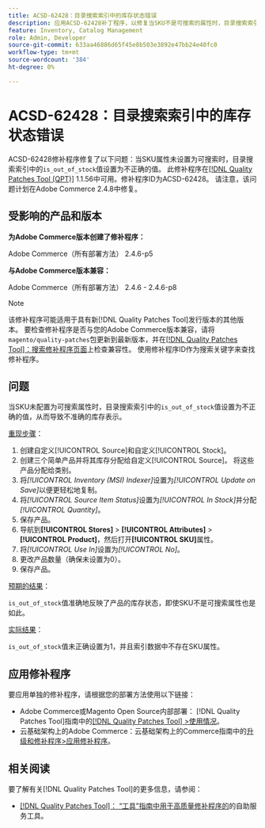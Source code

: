 ```yaml
---
title: ACSD-62428：目录搜索索引中的库存状态错误
description: 应用ACSD-62428补丁程序，以修复当SKU不是可搜索的属性时，目录搜索索引中的"is_out_of_stock"值设置不正确的问题。
feature: Inventory, Catalog Management
role: Admin, Developer
source-git-commit: 633aa46886d65f45e8b503e3892e47bb24e40fc0
workflow-type: tm+mt
source-wordcount: '384'
ht-degree: 0%

---
```


# ACSD-62428：目录搜索索引中的库存状态错误

ACSD-62428修补程序修复了以下问题：当SKU属性未设置为可搜索时，目录搜索索引中的`is_out_of_stock`值设置为不正确的值。 此修补程序在[[!DNL Quality Patches Tool (QPT)]](/help/tools/quality-patches-tool/quality-patches-tool-to-self-serve-quality-patches.md) 1.1.56中可用。修补程序ID为ACSD-62428。 请注意，该问题计划在Adobe Commerce 2.4.8中修复。

## 受影响的产品和版本

**为Adobe Commerce版本创建了修补程序：**

Adobe Commerce（所有部署方法） 2.4.6-p5

**与Adobe Commerce版本兼容：**

Adobe Commerce（所有部署方法） 2.4.6 - 2.4.6-p8

>[!NOTE]
>
>该修补程序可能适用于具有新[!DNL Quality Patches Tool]发行版本的其他版本。 要检查修补程序是否与您的Adobe Commerce版本兼容，请将`magento/quality-patches`包更新到最新版本，并在[[!DNL Quality Patches Tool]：搜索修补程序页面](https://experienceleague.adobe.com/tools/commerce-quality-patches/index.html)上检查兼容性。 使用修补程序ID作为搜索关键字来查找修补程序。

## 问题

当SKU未配置为可搜索属性时，目录搜索索引中的`is_out_of_stock`值设置为不正确的值，从而导致不准确的库存表示。

<u>重现步骤</u>：

1. 创建自定义[!UICONTROL Source]和自定义[!UICONTROL Stock]。
1. 创建三个简单产品并将其库存分配给自定义[!UICONTROL Source]。 将这些产品分配给类别。
1. 将&#x200B;*[!UICONTROL Inventory (MSI) Indexer]*&#x200B;设置为&#x200B;*[!UICONTROL Update on Save]*&#x200B;以便更轻松地复制。
1. 将&#x200B;*[!UICONTROL Source Item Status]*&#x200B;设置为&#x200B;*[!UICONTROL In Stock]*&#x200B;并分配&#x200B;*[!UICONTROL Quantity]*。
1. 保存产品。
1. 导航到&#x200B;**[!UICONTROL Stores]** > **[!UICONTROL Attributes]** > **[!UICONTROL Product]**，然后打开&#x200B;**[!UICONTROL SKU]**&#x200B;属性。
1. 将&#x200B;*[!UICONTROL Use In]*&#x200B;设置为&#x200B;*[!UICONTROL No]*。
1. 更改产品数量（确保未设置为0）。
1. 保存产品。

<u>预期的结果</u>：

`is_out_of_stock`值准确地反映了产品的库存状态，即使SKU不是可搜索属性也是如此。

<u>实际结果</u>：

`is_out_of_stock`值未正确设置为1，并且索引数据中不存在SKU属性。

## 应用修补程序

要应用单独的修补程序，请根据您的部署方法使用以下链接：

* Adobe Commerce或Magento Open Source内部部署： [!DNL Quality Patches Tool]指南中的[[!DNL Quality Patches Tool] >使用情况](/help/tools/quality-patches-tool/usage.md)。
* 云基础架构上的Adobe Commerce：云基础架构上的Commerce指南中的[升级和修补程序>应用修补程序](https://experienceleague.adobe.com/docs/commerce-cloud-service/user-guide/develop/upgrade/apply-patches.html)。

## 相关阅读

要了解有关[!DNL Quality Patches Tool]的更多信息，请参阅：

* [[!DNL Quality Patches Tool]： “工具”指南中用于高质量修补程序的](/help/tools/quality-patches-tool/quality-patches-tool-to-self-serve-quality-patches.md)的自助服务工具。
